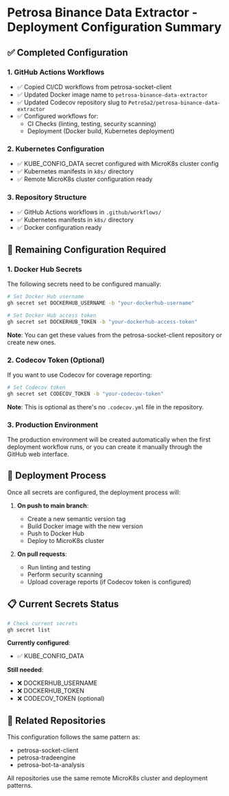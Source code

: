 # Petrosa Binance Data Extractor - Deployment Configuration Summary

## ✅ Completed Configuration

### 1. GitHub Actions Workflows
- ✅ Copied CI/CD workflows from petrosa-socket-client
- ✅ Updated Docker image name to `petrosa-binance-data-extractor`
- ✅ Updated Codecov repository slug to `PetroSa2/petrosa-binance-data-extractor`
- ✅ Configured workflows for:
  - CI Checks (linting, testing, security scanning)
  - Deployment (Docker build, Kubernetes deployment)

### 2. Kubernetes Configuration
- ✅ KUBE_CONFIG_DATA secret configured with MicroK8s cluster config
- ✅ Kubernetes manifests in `k8s/` directory
- ✅ Remote MicroK8s cluster configuration ready

### 3. Repository Structure
- ✅ GitHub Actions workflows in `.github/workflows/`
- ✅ Kubernetes manifests in `k8s/` directory
- ✅ Docker configuration ready

## 🔧 Remaining Configuration Required

### 1. Docker Hub Secrets
The following secrets need to be configured manually:

```bash
# Set Docker Hub username
gh secret set DOCKERHUB_USERNAME -b "your-dockerhub-username"

# Set Docker Hub access token
gh secret set DOCKERHUB_TOKEN -b "your-dockerhub-access-token"
```

**Note**: You can get these values from the petrosa-socket-client repository or create new ones.

### 2. Codecov Token (Optional)
If you want to use Codecov for coverage reporting:

```bash
# Set Codecov token
gh secret set CODECOV_TOKEN -b "your-codecov-token"
```

**Note**: This is optional as there's no `.codecov.yml` file in the repository.

### 3. Production Environment
The production environment will be created automatically when the first deployment workflow runs, or you can create it manually through the GitHub web interface.

## 🚀 Deployment Process

Once all secrets are configured, the deployment process will:

1. **On push to main branch**:
   - Create a new semantic version tag
   - Build Docker image with the new version
   - Push to Docker Hub
   - Deploy to MicroK8s cluster

2. **On pull requests**:
   - Run linting and testing
   - Perform security scanning
   - Upload coverage reports (if Codecov token is configured)

## 📋 Current Secrets Status

```bash
# Check current secrets
gh secret list
```

**Currently configured**:
- ✅ KUBE_CONFIG_DATA

**Still needed**:
- ❌ DOCKERHUB_USERNAME
- ❌ DOCKERHUB_TOKEN
- ❌ CODECOV_TOKEN (optional)

## 🔗 Related Repositories

This configuration follows the same pattern as:
- petrosa-socket-client
- petrosa-tradeengine
- petrosa-bot-ta-analysis

All repositories use the same remote MicroK8s cluster and deployment patterns.
